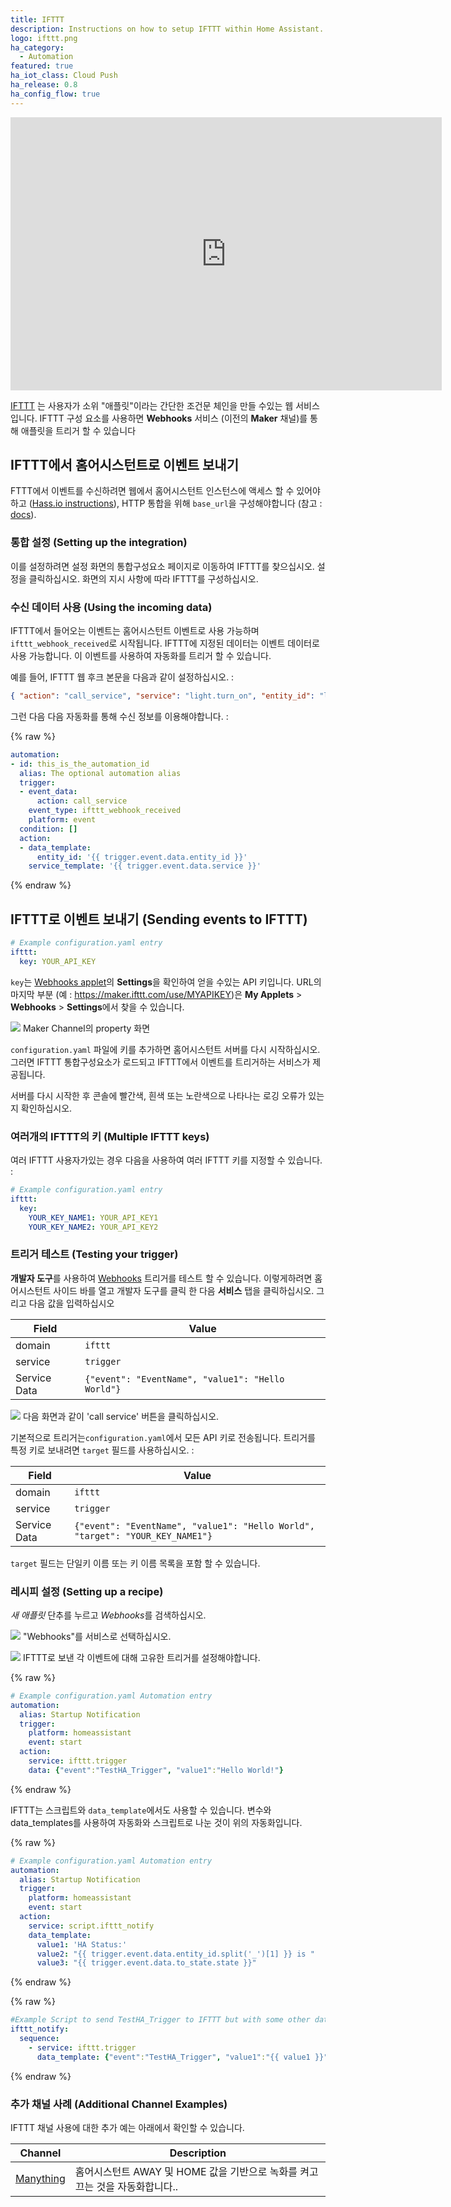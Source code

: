 ```yaml
---
title: IFTTT
description: Instructions on how to setup IFTTT within Home Assistant.
logo: ifttt.png
ha_category:
  - Automation
featured: true
ha_iot_class: Cloud Push
ha_release: 0.8
ha_config_flow: true
---
```


<iframe width="690" height="437" src="https://www.youtube.com/embed/pQpz_Ms8tiU" frameborder="0" allow="accelerometer; autoplay; encrypted-media; gyroscope; picture-in-picture" allowfullscreen></iframe>

[IFTTT](https://ifttt.com) 는 사용자가 소위 "애플릿"이라는 간단한 조건문 체인을 만들 수있는 웹 서비스입니다. IFTTT 구성 요소를 사용하면 **Webhooks** 서비스 (이전의 **Maker** 채널)를 통해 애플릿을 트리거 할 수 있습니다 

## IFTTT에서 홈어시스턴트로 이벤트 보내기

FTTT에서 이벤트를 수신하려면 웹에서 홈어시스턴트 인스턴스에 액세스 할 수 있어야하고 ([Hass.io instructions](/addons/duckdns/)), HTTP 통합을 위해 `base_url`을 구성해야합니다 (참고 : [docs](/integrations/http/#base_url)).

### 통합 설정 (Setting up the integration)

이를 설정하려면 설정 화면의 통합구성요소 페이지로 이동하여 IFTTT를 찾으십시오. 설정을 클릭하십시오. 화면의 지시 사항에 따라 IFTTT를 구성하십시오.

### 수신 데이터 사용 (Using the incoming data)

IFTTT에서 들어오는 이벤트는 홈어시스턴트 이벤트로 사용 가능하며 `ifttt_webhook_received`로 시작됩니다. 
IFTTT에 지정된 데이터는 이벤트 데이터로 사용 가능합니다. 이 이벤트를 사용하여 자동화를 트리거 할 수 있습니다.

예를 들어, IFTTT 웹 후크 본문을 다음과 같이 설정하십시오. :

```json
{ "action": "call_service", "service": "light.turn_on", "entity_id": "light.living_room" }
```

그런 다음 다음 자동화를 통해 수신 정보를 이용해야합니다. :

{% raw %}
```yaml
automation:
- id: this_is_the_automation_id
  alias: The optional automation alias
  trigger:
  - event_data:
      action: call_service
    event_type: ifttt_webhook_received
    platform: event
  condition: []
  action:
  - data_template:
      entity_id: '{{ trigger.event.data.entity_id }}'
    service_template: '{{ trigger.event.data.service }}'
```
{% endraw %}

## IFTTT로 이벤트 보내기 (Sending events to IFTTT)

```yaml
# Example configuration.yaml entry
ifttt:
  key: YOUR_API_KEY
```

`key`는 [Webhooks applet](https://ifttt.com/services/maker_webhooks/settings)의 **Settings**을 확인하여 얻을 수있는 API 키입니다. URL의 마지막 부분 (예 : https://maker.ifttt.com/use/MYAPIKEY)은 **My Applets** > **Webhooks** > **Settings**에서 찾을 수 있습니다.


<p class='img'>
<img src='/images/integrations/ifttt/finding_key.png' />
Maker Channel의 property 화면
</p>

`configuration.yaml` 파일에 키를 추가하면 홈어시스턴트 서버를 다시 시작하십시오. 그러면 IFTTT 통합구성요소가 로드되고 IFTTT에서 이벤트를 트리거하는 서비스가 제공됩니다.

<div class='note'>
서버를 다시 시작한 후 콘솔에 빨간색, 흰색 또는 노란색으로 나타나는 로깅 오류가 있는지 확인하십시오.
</div>

### 여러개의 IFTTT의 키 (Multiple IFTTT keys)

여러 IFTTT 사용자가있는 경우 다음을 사용하여 여러 IFTTT 키를 지정할 수 있습니다. :

```yaml
# Example configuration.yaml entry
ifttt:
  key: 
    YOUR_KEY_NAME1: YOUR_API_KEY1
    YOUR_KEY_NAME2: YOUR_API_KEY2
```


### 트리거 테스트 (Testing your trigger)

**개발자 도구**를 사용하여 [Webhooks](https://ifttt.com/maker_webhooks) 트리거를 테스트 할 수 있습니다. 이렇게하려면 홈어시스턴트 사이드 바를 열고 개발자 도구를 클릭 한 다음 **서비스** 탭을 클릭하십시오. 그리고 다음 값을 입력하십시오 

Field | Value
----- | -----
domain | `ifttt`
service | `trigger`
Service Data | `{"event": "EventName", "value1": "Hello World"}`

<p class='img'>
<img src='/images/integrations/ifttt/testing_service.png' />
다음 화면과 같이 'call service' 버튼을 클릭하십시오.
</p>

기본적으로 트리거는`configuration.yaml`에서 모든 API 키로 전송됩니다. 트리거를 특정 키로 보내려면 `target` 필드를 사용하십시오. : 

Field | Value
----- | -----
domain | `ifttt`
service | `trigger`
Service Data | `{"event": "EventName", "value1": "Hello World", "target": "YOUR_KEY_NAME1"}`

`target` 필드는 단일키 이름 또는 키 이름 목록을 포함 할 수 있습니다.

### 레시피 설정 (Setting up a recipe)

*새 애플릿* 단추를 누르고 *Webhooks*를 검색하십시오.

<p class='img'>
<img src='/images/integrations/ifttt/setup_service.png' />
"Webhooks"를 서비스로 선택하십시오.
</p>

<p class='img'>
<img src='/images/integrations/ifttt/setup_trigger.png' />
IFTTT로 보낸 각 이벤트에 대해 고유한 트리거를 설정해야합니다.
</p>

{% raw %}
```yaml
# Example configuration.yaml Automation entry
automation:
  alias: Startup Notification
  trigger:
    platform: homeassistant
    event: start
  action:
    service: ifttt.trigger
    data: {"event":"TestHA_Trigger", "value1":"Hello World!"}
```
{% endraw %}

IFTTT는 스크립트와 `data_template`에서도 사용할 수 있습니다.  변수와 data_templates를 사용하여 자동화와 스크립트로 나눈 것이 위의 자동화입니다.

{% raw %}
```yaml
# Example configuration.yaml Automation entry
automation:
  alias: Startup Notification
  trigger:
    platform: homeassistant
    event: start
  action:
    service: script.ifttt_notify
    data_template:
      value1: 'HA Status:'
      value2: "{{ trigger.event.data.entity_id.split('_')[1] }} is "
      value3: "{{ trigger.event.data.to_state.state }}"
```
{% endraw %}

{% raw %}
```yaml
#Example Script to send TestHA_Trigger to IFTTT but with some other data (homeassistant UP).
ifttt_notify:
  sequence:
    - service: ifttt.trigger
      data_template: {"event":"TestHA_Trigger", "value1":"{{ value1 }}", "value2":"{{ value2 }}", "value3":"{{ value3 }}"}
```
{% endraw %}

### 추가 채널 사례 (Additional Channel Examples)

IFTTT 채널 사용에 대한 추가 예는 아래에서 확인할 수 있습니다.

Channel | Description
----- | -----
[Manything](/integrations/ifttt.manything/) | 홈어시스턴트 AWAY 및 HOME 값을 기반으로 녹화를 켜고 끄는 것을 자동화합니다..
